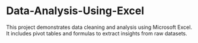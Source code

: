 # Data-Analysis-Using-Excel
This project demonstrates data cleaning and analysis using Microsoft Excel.
It includes pivot tables and formulas to extract insights from raw datasets.

